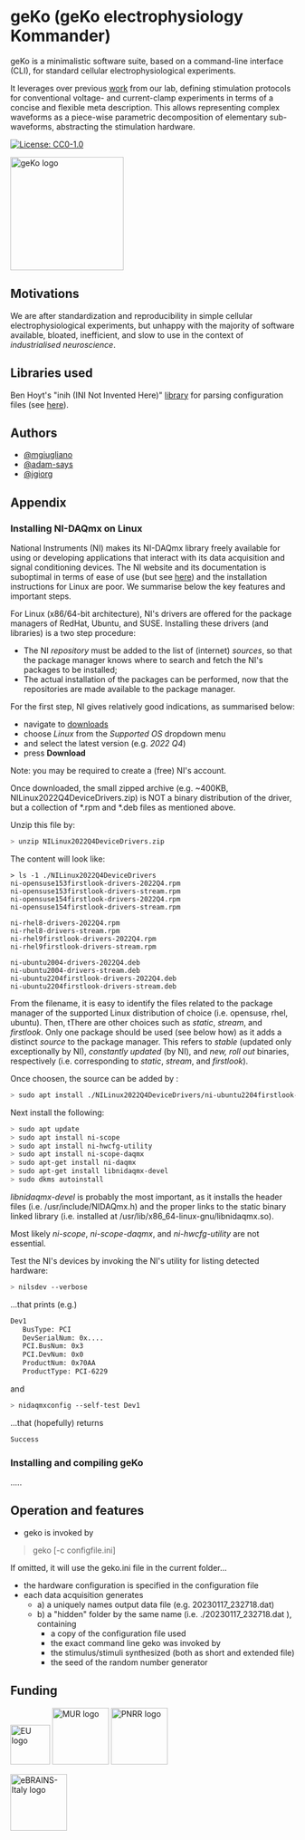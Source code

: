 
# geKo (geKo electrophysiology Kommander)

geKo is a minimalistic software suite, based on a command-line interface (CLI), for standard cellular electrophysiological experiments.

It leverages over previous [work](https://www.sciencedirect.com/science/article/abs/pii/S0165027014001198) from our lab, defining stimulation protocols for conventional voltage- and current-clamp experiments in terms of a concise and flexible meta description. This allows representing complex waveforms as a piece-wise parametric decomposition of elementary sub-waveforms, abstracting the stimulation hardware. 


[![License: CC0-1.0](https://img.shields.io/badge/License-CC0_1.0-lightgrey.svg)](http://creativecommons.org/publicdomain/zero/1.0/)

<img src="/img/logo.jpg?raw=true" alt="geKo logo" height="200px">

## Motivations

We are after standardization and reproducibility in simple cellular electrophysiological experiments, but unhappy with the majority of software available, bloated, inefficient, and slow to use in the context of *industrialised neuroscience*.


## Libraries used

Ben Hoyt's "inih (INI Not Invented Here)" [library](https://github.com/benhoyt/inih) for parsing configuration files (see [here](https://en.wikipedia.org/wiki/INI_file)).

## Authors

- [@mgiugliano](https://www.github.com/mgiugliano)
- [@adam-says](https://github.com/adam-says)
- [@jgiorg](https://github.com/jgiorg)


## Appendix


### Installing NI-DAQmx on Linux

National Instruments (NI) makes its NI-DAQmx library freely available for using or developing
applications that interact with its data acquisition and signal conditioning devices.
The NI website and its documentation is suboptimal in terms of ease of use (but see [here](https://www.ni.com/pdf/manuals/ni-linux-device-drivers-2022-q4.html)) and the installation instructions for Linux are poor. We summarise below the key features and important steps.

For Linux (x86/64-bit architecture), NI's drivers are offered for the package managers of RedHat, 
Ubuntu, and SUSE. Installing these drivers (and libraries) is a two step procedure:

- The NI *repository* must be added to the list of (internet) *sources*, so that the package manager knows where to search and fetch the NI's packages to be installed;
- The actual installation of the packages can be performed, now that the repositories are made available to the package manager.

For the first step, NI gives relatively good indications, as summarised below:
- navigate to [downloads](https://www.ni.com/it-it/support/downloads/drivers/download.ni-daqmx.html)
- choose *Linux* from the *Supported OS* dropdown menu
- and select the latest version (e.g. *2022 Q4*)
- press **Download**

Note: you may be required to create a (free) NI's account.

Once downloaded, the small zipped archive (e.g. ~400KB, NILinux2022Q4DeviceDrivers.zip) is NOT a binary distribution of the driver, but a collection of *.rpm and *.deb files as mentioned above.

Unzip this file by:

```bash
> unzip NILinux2022Q4DeviceDrivers.zip
```

The content will look like:
```
> ls -1 ./NILinux2022Q4DeviceDrivers
ni-opensuse153firstlook-drivers-2022Q4.rpm
ni-opensuse153firstlook-drivers-stream.rpm
ni-opensuse154firstlook-drivers-2022Q4.rpm
ni-opensuse154firstlook-drivers-stream.rpm

ni-rhel8-drivers-2022Q4.rpm
ni-rhel8-drivers-stream.rpm
ni-rhel9firstlook-drivers-2022Q4.rpm
ni-rhel9firstlook-drivers-stream.rpm

ni-ubuntu2004-drivers-2022Q4.deb
ni-ubuntu2004-drivers-stream.deb
ni-ubuntu2204firstlook-drivers-2022Q4.deb
ni-ubuntu2204firstlook-drivers-stream.deb
```

From the filename, it is easy to identify the files related to the package manager
of the supported Linux distribution of choice (i.e. opensuse, rhel, ubuntu).
Then, tThere are other choices such as *static*, *stream*, and *firstlook*. Only one package should be used (see below how) as it adds a distinct *source* to the package manager. This refers to *stable* (updated only exceptionally by NI), *constantly updated* (by NI), and *new, roll out* binaries, respectively (i.e. corresponding to *static*, *stream*, and *firstlook*).  


Once choosen, the source can be added by :
```bash
> sudo apt install ./NILinux2022Q4DeviceDrivers/ni-ubuntu2204firstlook-drivers-2022Q4.deb
```

Next install the following: 
```bash
> sudo apt update
> sudo apt install ni-scope
> sudo apt install ni-hwcfg-utility
> sudo apt install ni-scope-daqmx
> sudo apt-get install ni-daqmx
> sudo apt-get install libnidaqmx-devel
> sudo dkms autoinstall
```

*libnidaqmx-devel* is probably the most important, as it installs the header files (i.e. /usr/include/NIDAQmx.h) and the proper links to the static binary linked library (i.e. installed at /usr/lib/x86_64-linux-gnu/libnidaqmx.so). 

Most likely *ni-scope*, *ni-scope-daqmx*, and *ni-hwcfg-utility* are not essential.

Test the NI's devices by invoking the NI's utility for listing detected hardware:

```bash
> nilsdev --verbose
```
...that prints (e.g.)
```bash
Dev1
   BusType: PCI
   DevSerialNum: 0x....
   PCI.BusNum: 0x3
   PCI.DevNum: 0x0
   ProductNum: 0x70AA
   ProductType: PCI-6229
```

and 
```bash
> nidaqmxconfig --self-test Dev1
```

...that (hopefully) returns
```bash
Success
```

### Installing and compiling geKo
.....


## Operation and features   

- geko is invoked by

> geko [-c configfile.ini]

If omitted, it will use the geko.ini file in the current folder...


- the hardware configuration is specified in the configuration file
- each data acquisition generates 
  - a) a uniquely names output data file (e.g. 20230117_232718.dat)
  - b) a "hidden" folder by the same name (i.e. ./20230117_232718.dat ), containing
      - a copy of the configuration file used
      - the exact command line geko was invoked by
      - the stimulus/stimuli synthesized (both as short and extended file)
      - the seed of the random number generator



## Funding

<img src="/img/EU.png?raw=true" alt="EU logo" height="70px"> <img src="/img/MUR.jpg?raw=true" alt="MUR logo" height="100px"> <img src="/img/PNRR.jpg?raw=true" alt="PNRR logo" height="100px"> 

<img src="/img/eBRAINSItaly.jpg?raw=true" alt="eBRAINS-Italy logo" height="100px">
